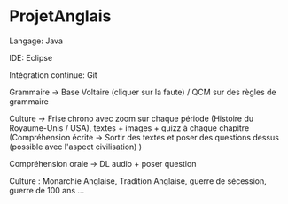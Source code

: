 # ProjetAnglais

Langage: Java

IDE: Eclipse

Intégration continue: Git


Grammaire -> Base Voltaire (cliquer sur la faute) / QCM sur des règles de grammaire

Culture -> Frise chrono avec zoom sur chaque période (Histoire du Royaume-Unis / USA), textes + images + quizz à chaque chapitre
(Compréhension écrite -> Sortir des textes et poser des questions dessus (possible avec l'aspect civilisation) )

Compréhension orale -> DL audio + poser question



Culture : Monarchie Anglaise, Tradition Anglaise, guerre de sécession, guerre de 100 ans ...
